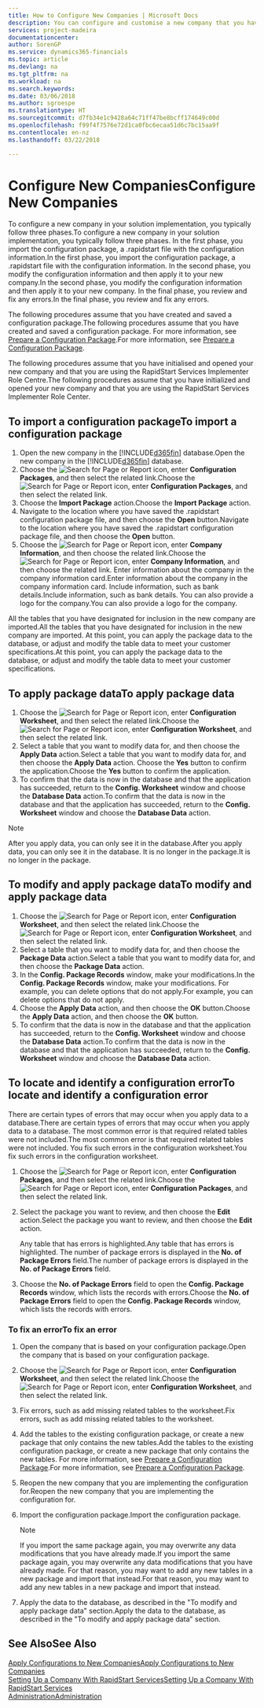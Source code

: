 ```yaml
---
title: How to Configure New Companies | Microsoft Docs
description: You can configure and customise a new company that you have created. To fine tune your implementation, you proceed in three phases to complete your configuration.
services: project-madeira
documentationcenter: 
author: SorenGP
ms.service: dynamics365-financials
ms.topic: article
ms.devlang: na
ms.tgt_pltfrm: na
ms.workload: na
ms.search.keywords: 
ms.date: 03/06/2018
ms.author: sgroespe
ms.translationtype: HT
ms.sourcegitcommit: d7fb34e1c9428a64c71ff47be8bcff174649c00d
ms.openlocfilehash: f99f4f7576e72d1ca0fbc6ecaa51d6c7bc15aa9f
ms.contentlocale: en-nz
ms.lasthandoff: 03/22/2018

---
```

# <a name="configure-new-companies"></a><span data-ttu-id="448c7-104">Configure New Companies</span><span class="sxs-lookup"><span data-stu-id="448c7-104">Configure New Companies</span></span>
<span data-ttu-id="448c7-105">To configure a new company in your solution implementation, you typically follow three phases.</span><span class="sxs-lookup"><span data-stu-id="448c7-105">To configure a new company in your solution implementation, you typically follow three phases.</span></span> <span data-ttu-id="448c7-106">In the first phase, you import the configuration package, a .rapidstart file with the configuration information.</span><span class="sxs-lookup"><span data-stu-id="448c7-106">In the first phase, you import the configuration package, a .rapidstart file with the configuration information.</span></span> <span data-ttu-id="448c7-107">In the second phase, you modify the configuration information and then apply it to your new company.</span><span class="sxs-lookup"><span data-stu-id="448c7-107">In the second phase, you modify the configuration information and then apply it to your new company.</span></span> <span data-ttu-id="448c7-108">In the final phase, you review and fix any errors.</span><span class="sxs-lookup"><span data-stu-id="448c7-108">In the final phase, you review and fix any errors.</span></span>  

<span data-ttu-id="448c7-109">The following procedures assume that you have created and saved a configuration package.</span><span class="sxs-lookup"><span data-stu-id="448c7-109">The following procedures assume that you have created and saved a configuration package.</span></span> <span data-ttu-id="448c7-110">For more information, see [Prepare a Configuration Package](admin-how-to-prepare-a-configuration-package.md).</span><span class="sxs-lookup"><span data-stu-id="448c7-110">For more information, see [Prepare a Configuration Package](admin-how-to-prepare-a-configuration-package.md).</span></span>  

<span data-ttu-id="448c7-111">The following procedures assume that you have initialised and opened your new company and that you are using the RapidStart Services Implementer Role Centre.</span><span class="sxs-lookup"><span data-stu-id="448c7-111">The following procedures assume that you have initialized and opened your new company and that you are using the RapidStart Services Implementer Role Center.</span></span>

## <a name="to-import-a-configuration-package"></a><span data-ttu-id="448c7-112">To import a configuration package</span><span class="sxs-lookup"><span data-stu-id="448c7-112">To import a configuration package</span></span>  
1. <span data-ttu-id="448c7-113">Open the new company in the [!INCLUDE[d365fin](includes/d365fin_md.md)] database.</span><span class="sxs-lookup"><span data-stu-id="448c7-113">Open the new company in the [!INCLUDE[d365fin](includes/d365fin_md.md)] database.</span></span>  
2. <span data-ttu-id="448c7-114">Choose the ![Search for Page or Report](media/ui-search/search_small.png "Search for Page or Report icon") icon, enter **Configuration Packages**, and then select the related link.</span><span class="sxs-lookup"><span data-stu-id="448c7-114">Choose the ![Search for Page or Report](media/ui-search/search_small.png "Search for Page or Report icon") icon, enter **Configuration Packages**, and then select the related link.</span></span>  
3. <span data-ttu-id="448c7-115">Choose the **Import Package** action.</span><span class="sxs-lookup"><span data-stu-id="448c7-115">Choose the **Import Package** action.</span></span>  
4. <span data-ttu-id="448c7-116">Navigate to the location where you have saved the .rapidstart configuration package file, and then choose the **Open** button.</span><span class="sxs-lookup"><span data-stu-id="448c7-116">Navigate to the location where you have saved the .rapidstart configuration package file, and then choose the **Open** button.</span></span>  
5. <span data-ttu-id="448c7-117">Choose the ![Search for Page or Report](media/ui-search/search_small.png "Search for Page or Report icon") icon, enter **Company Information**, and then choose the related link.</span><span class="sxs-lookup"><span data-stu-id="448c7-117">Choose the ![Search for Page or Report](media/ui-search/search_small.png "Search for Page or Report icon") icon, enter **Company Information**, and then choose the related link.</span></span> <span data-ttu-id="448c7-118">Enter information about the company in the company information card.</span><span class="sxs-lookup"><span data-stu-id="448c7-118">Enter information about the company in the company information card.</span></span> <span data-ttu-id="448c7-119">Include information, such as bank details.</span><span class="sxs-lookup"><span data-stu-id="448c7-119">Include information, such as bank details.</span></span> <span data-ttu-id="448c7-120">You can also provide a logo for the company.</span><span class="sxs-lookup"><span data-stu-id="448c7-120">You can also provide a logo for the company.</span></span>  

<span data-ttu-id="448c7-121">All the tables that you have designated for inclusion in the new company are imported.</span><span class="sxs-lookup"><span data-stu-id="448c7-121">All the tables that you have designated for inclusion in the new company are imported.</span></span> <span data-ttu-id="448c7-122">At this point, you can apply the package data to the database, or adjust and modify the table data to meet your customer specifications.</span><span class="sxs-lookup"><span data-stu-id="448c7-122">At this point, you can apply the package data to the database, or adjust and modify the table data to meet your customer specifications.</span></span>  

## <a name="to-apply-package-data"></a><span data-ttu-id="448c7-123">To apply package data</span><span class="sxs-lookup"><span data-stu-id="448c7-123">To apply package data</span></span>  
1. <span data-ttu-id="448c7-124">Choose the ![Search for Page or Report](media/ui-search/search_small.png "Search for Page or Report icon") icon, enter **Configuration Worksheet**, and then select the related link.</span><span class="sxs-lookup"><span data-stu-id="448c7-124">Choose the ![Search for Page or Report](media/ui-search/search_small.png "Search for Page or Report icon") icon, enter **Configuration Worksheet**, and then select the related link.</span></span>  
2. <span data-ttu-id="448c7-125">Select a table that you want to modify data for, and then choose the **Apply Data** action.</span><span class="sxs-lookup"><span data-stu-id="448c7-125">Select a table that you want to modify data for, and then choose the **Apply Data** action.</span></span> <span data-ttu-id="448c7-126">Choose the **Yes** button to confirm the application.</span><span class="sxs-lookup"><span data-stu-id="448c7-126">Choose the **Yes** button to confirm the application.</span></span>
3. <span data-ttu-id="448c7-127">To confirm that the data is now in the database and that the application has succeeded, return to the **Config. Worksheet** window and choose the **Database Data** action.</span><span class="sxs-lookup"><span data-stu-id="448c7-127">To confirm that the data is now in the database and that the application has succeeded, return to the **Config. Worksheet** window and choose the **Database Data** action.</span></span>  

> [!NOTE]  
>  <span data-ttu-id="448c7-128">After you apply data, you can only see it in the database.</span><span class="sxs-lookup"><span data-stu-id="448c7-128">After you apply data, you can only see it in the database.</span></span> <span data-ttu-id="448c7-129">It is no longer in the package.</span><span class="sxs-lookup"><span data-stu-id="448c7-129">It is no longer in the package.</span></span>  

## <a name="to-modify-and-apply-package-data"></a><span data-ttu-id="448c7-130">To modify and apply package data</span><span class="sxs-lookup"><span data-stu-id="448c7-130">To modify and apply package data</span></span>  
1. <span data-ttu-id="448c7-131">Choose the ![Search for Page or Report](media/ui-search/search_small.png "Search for Page or Report icon") icon, enter **Configuration Worksheet**, and then select the related link.</span><span class="sxs-lookup"><span data-stu-id="448c7-131">Choose the ![Search for Page or Report](media/ui-search/search_small.png "Search for Page or Report icon") icon, enter **Configuration Worksheet**, and then select the related link.</span></span>  
2. <span data-ttu-id="448c7-132">Select a table that you want to modify data for, and then choose the **Package Data** action.</span><span class="sxs-lookup"><span data-stu-id="448c7-132">Select a table that you want to modify data for, and then choose the **Package Data** action.</span></span>  
3. <span data-ttu-id="448c7-133">In the **Config. Package Records** window, make your modifications.</span><span class="sxs-lookup"><span data-stu-id="448c7-133">In the **Config. Package Records** window, make your modifications.</span></span> <span data-ttu-id="448c7-134">For example, you can delete options that do not apply.</span><span class="sxs-lookup"><span data-stu-id="448c7-134">For example, you can delete options that do not apply.</span></span>  
4. <span data-ttu-id="448c7-135">Choose the **Apply Data** action, and then choose the **OK** button.</span><span class="sxs-lookup"><span data-stu-id="448c7-135">Choose the **Apply Data** action, and then choose the **OK** button.</span></span>  
5. <span data-ttu-id="448c7-136">To confirm that the data is now in the database and that the application has succeeded, return to the **Config. Worksheet** window and choose the **Database Data** action.</span><span class="sxs-lookup"><span data-stu-id="448c7-136">To confirm that the data is now in the database and that the application has succeeded, return to the **Config. Worksheet** window and choose the **Database Data** action.</span></span>  

## <a name="to-locate-and-identify-a-configuration-error"></a><span data-ttu-id="448c7-137">To locate and identify a configuration error</span><span class="sxs-lookup"><span data-stu-id="448c7-137">To locate and identify a configuration error</span></span>  
<span data-ttu-id="448c7-138">There are certain types of errors that may occur when you apply data to a database.</span><span class="sxs-lookup"><span data-stu-id="448c7-138">There are certain types of errors that may occur when you apply data to a database.</span></span> <span data-ttu-id="448c7-139">The most common error is that required related tables were not included.</span><span class="sxs-lookup"><span data-stu-id="448c7-139">The most common error is that required related tables were not included.</span></span> <span data-ttu-id="448c7-140">You fix such errors in the configuration worksheet.</span><span class="sxs-lookup"><span data-stu-id="448c7-140">You fix such errors in the configuration worksheet.</span></span>

1. <span data-ttu-id="448c7-141">Choose the ![Search for Page or Report](media/ui-search/search_small.png "Search for Page or Report icon") icon, enter **Configuration Packages**, and then select the related link.</span><span class="sxs-lookup"><span data-stu-id="448c7-141">Choose the ![Search for Page or Report](media/ui-search/search_small.png "Search for Page or Report icon") icon, enter **Configuration Packages**, and then select the related link.</span></span>  
2. <span data-ttu-id="448c7-142">Select the package you want to review, and then choose the **Edit** action.</span><span class="sxs-lookup"><span data-stu-id="448c7-142">Select the package you want to review, and then choose the **Edit** action.</span></span>  

    <span data-ttu-id="448c7-143">Any table that has errors is highlighted.</span><span class="sxs-lookup"><span data-stu-id="448c7-143">Any table that has errors is highlighted.</span></span> <span data-ttu-id="448c7-144">The number of package errors is displayed in the **No. of Package Errors** field.</span><span class="sxs-lookup"><span data-stu-id="448c7-144">The number of package errors is displayed in the **No. of Package Errors** field.</span></span>  

3. <span data-ttu-id="448c7-145">Choose the **No. of Package Errors** field to open the **Config. Package Records** window, which lists the records with errors.</span><span class="sxs-lookup"><span data-stu-id="448c7-145">Choose the **No. of Package Errors** field to open the **Config. Package Records** window, which lists the records with errors.</span></span>  

### <a name="to-fix-an-error"></a><span data-ttu-id="448c7-146">To fix an error</span><span class="sxs-lookup"><span data-stu-id="448c7-146">To fix an error</span></span>  
1. <span data-ttu-id="448c7-147">Open the company that is based on your configuration package.</span><span class="sxs-lookup"><span data-stu-id="448c7-147">Open the company that is based on your configuration package.</span></span>  
2. <span data-ttu-id="448c7-148">Choose the ![Search for Page or Report](media/ui-search/search_small.png "Search for Page or Report icon") icon, enter **Configuration Worksheet**, and then select the related link.</span><span class="sxs-lookup"><span data-stu-id="448c7-148">Choose the ![Search for Page or Report](media/ui-search/search_small.png "Search for Page or Report icon") icon, enter **Configuration Worksheet**, and then select the related link.</span></span>  
3. <span data-ttu-id="448c7-149">Fix errors, such as add missing related tables to the worksheet.</span><span class="sxs-lookup"><span data-stu-id="448c7-149">Fix errors, such as add missing related tables to the worksheet.</span></span>  
4. <span data-ttu-id="448c7-150">Add the tables to the existing configuration package, or create a new package that only contains the new tables.</span><span class="sxs-lookup"><span data-stu-id="448c7-150">Add the tables to the existing configuration package, or create a new package that only contains the new tables.</span></span> <span data-ttu-id="448c7-151">For more information, see [Prepare a Configuration Package](admin-how-to-prepare-a-configuration-package.md).</span><span class="sxs-lookup"><span data-stu-id="448c7-151">For more information, see [Prepare a Configuration Package](admin-how-to-prepare-a-configuration-package.md).</span></span>  
5. <span data-ttu-id="448c7-152">Reopen the new company that you are implementing the configuration for.</span><span class="sxs-lookup"><span data-stu-id="448c7-152">Reopen the new company that you are implementing the configuration for.</span></span>  
6. <span data-ttu-id="448c7-153">Import the configuration package.</span><span class="sxs-lookup"><span data-stu-id="448c7-153">Import the configuration package.</span></span>  

    > [!NOTE]  
    >  <span data-ttu-id="448c7-154">If you import the same package again, you may overwrite any data modifications that you have already made.</span><span class="sxs-lookup"><span data-stu-id="448c7-154">If you import the same package again, you may overwrite any data modifications that you have already made.</span></span> <span data-ttu-id="448c7-155">For that reason, you may want to add any new tables in a new package and import that instead.</span><span class="sxs-lookup"><span data-stu-id="448c7-155">For that reason, you may want to add any new tables in a new package and import that instead.</span></span>  

7. <span data-ttu-id="448c7-156">Apply the data to the database, as described in the "To modify and apply package data" section.</span><span class="sxs-lookup"><span data-stu-id="448c7-156">Apply the data to the database, as described in the "To modify and apply package data" section.</span></span>

## <a name="see-also"></a><span data-ttu-id="448c7-157">See Also</span><span class="sxs-lookup"><span data-stu-id="448c7-157">See Also</span></span>  
[<span data-ttu-id="448c7-158">Apply Configurations to New Companies</span><span class="sxs-lookup"><span data-stu-id="448c7-158">Apply Configurations to New Companies</span></span>](admin-apply-configuration-to-new-companies.md)  
[<span data-ttu-id="448c7-159">Setting Up a Company With RapidStart Services</span><span class="sxs-lookup"><span data-stu-id="448c7-159">Setting Up a Company With RapidStart Services</span></span>](admin-set-up-a-company-with-rapidstart.md)  
[<span data-ttu-id="448c7-160">Administration</span><span class="sxs-lookup"><span data-stu-id="448c7-160">Administration</span></span>](admin-setup-and-administration.md)

